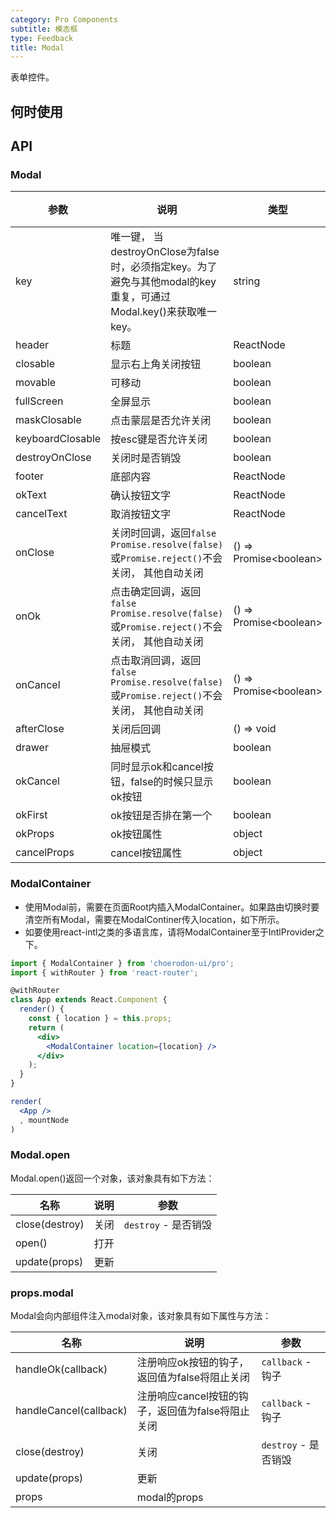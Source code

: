 ```yaml
---
category: Pro Components
subtitle: 模态框
type: Feedback
title: Modal
---
```


表单控件。

## 何时使用



## API

### Modal

| 参数      | 说明                                     | 类型        |默认值 |
|---|------------------------------------------------------|--------|--------|
| key | 唯一键， 当destroyOnClose为false时，必须指定key。为了避免与其他modal的key重复，可通过Modal.key()来获取唯一key。 | string |  |
| header | 标题 | ReactNode |  |
| closable | 显示右上角关闭按钮 | boolean | true |
| movable | 可移动 | boolean | true |
| fullScreen | 全屏显示 | boolean | false |
| maskClosable | 点击蒙层是否允许关闭 | boolean | false |
| keyboardClosable | 按esc键是否允许关闭 | boolean | true |
| destroyOnClose | 关闭时是否销毁 | boolean | true |
| footer | 底部内容 | ReactNode |  |
| okText | 确认按钮文字 | ReactNode | 确定 |
| cancelText | 取消按钮文字 | ReactNode | 取消 |
| onClose | 关闭时回调，返回`false` `Promise.resolve(false)`或`Promise.reject()`不会关闭， 其他自动关闭 | () => Promise&lt;boolean&gt; |  |
| onOk | 点击确定回调，返回`false` `Promise.resolve(false)`或`Promise.reject()`不会关闭， 其他自动关闭 | () => Promise&lt;boolean&gt; |  |
| onCancel | 点击取消回调，返回`false` `Promise.resolve(false)`或`Promise.reject()`不会关闭， 其他自动关闭 | () => Promise&lt;boolean&gt; |  |
| afterClose | 关闭后回调 | () => void |  |
| drawer | 抽屉模式 | boolean | false |
| okCancel | 同时显示ok和cancel按钮，false的时候只显示ok按钮 | boolean | true |
| okFirst | ok按钮是否排在第一个 | boolean | true |
| okProps | ok按钮属性 | object |  |
| cancelProps | cancel按钮属性 | object |  |

<style>
.code-box-demo .c7n-pro-btn {
    margin-right: 8px;
}
</style>

### ModalContainer

* 使用Modal前，需要在页面Root内插入ModalContainer。如果路由切换时要清空所有Modal，需要在ModalContiner传入location，如下所示。
* 如要使用react-intl之类的多语言库，请将ModalContainer至于IntlProvider之下。

```jsx harmony
import { ModalContainer } from 'choerodon-ui/pro';
import { withRouter } from 'react-router';

@withRouter
class App extends React.Component {
  render() {
    const { location } = this.props;
    return (
      <div>
        <ModalContainer location={location} />
      </div>
    );
  }
}

render(
  <App />
  , mountNode
)

```

### Modal.open

Modal.open()返回一个对象，该对象具有如下方法：

| 名称 | 说明 | 参数 |
| --- | --- | --- |
| close(destroy) | 关闭 | `destroy` - 是否销毁 |
| open() | 打开 |  |
| update(props) | 更新 |  |


### props.modal

Modal会向内部组件注入modal对象，该对象具有如下属性与方法：

| 名称 | 说明 | 参数 |
| --- | --- | --- |
| handleOk(callback) | 注册响应ok按钮的钩子，返回值为false将阻止关闭 | `callback` - 钩子 |
| handleCancel(callback) | 注册响应cancel按钮的钩子，返回值为false将阻止关闭 | `callback` - 钩子 |
| close(destroy) | 关闭 | `destroy` - 是否销毁 |
| update(props) | 更新 |  |
| props | modal的props |  |
